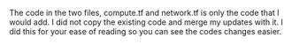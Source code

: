 The code in the two files, compute.tf and network.tf is only the code that I would add. I did not copy the existing code and merge my updates with it. I did this for your ease of reading so you can see the codes changes easier.
